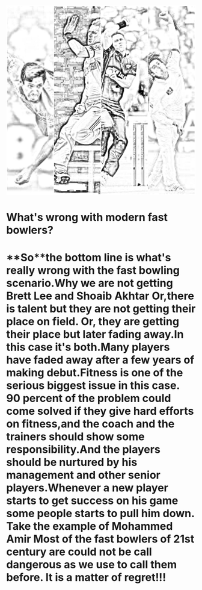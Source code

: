 ![hhh](143.jpg)
<h1>What's wrong with modern fast bowlers?<h1>
**So**the bottom line is what's really wrong with the fast bowling scenario.Why we are not getting Brett Lee and Shoaib Akhtar Or,there is talent but they are not getting their place on field. Or, they are getting their place but later fading away.In this case it's both.Many players have faded away after a few years of making debut.Fitness is one of the serious biggest issue in this case. 90 percent of the problem could come solved if they give hard efforts on fitness,and the coach and the trainers should show some responsibility.And the players should be nurtured by his management and other senior players.Whenever a new player starts to get success on his game some people starts to pull him down. Take the example of Mohammed Amir Most of the fast bowlers of 21st century are could not be call dangerous as we use to call them before.
It is a matter of regret!!!

